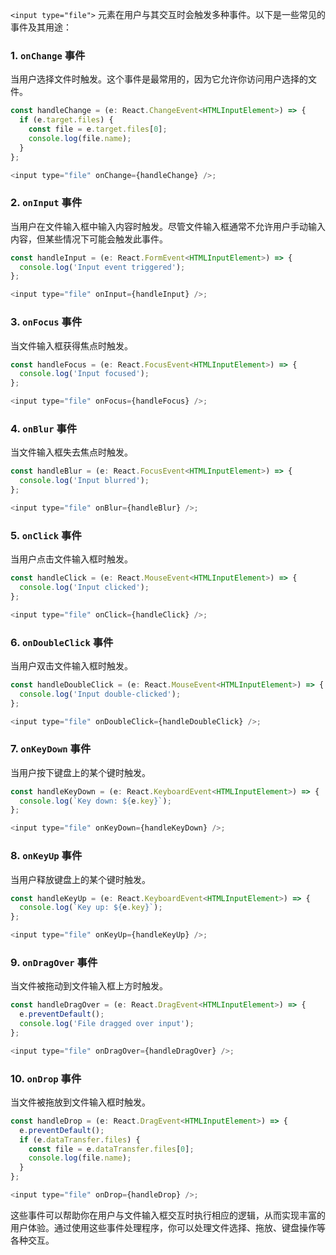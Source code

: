 `<input type="file">` 元素在用户与其交互时会触发多种事件。以下是一些常见的事件及其用途：

### 1. `onChange` 事件
当用户选择文件时触发。这个事件是最常用的，因为它允许你访问用户选择的文件。

```javascript
const handleChange = (e: React.ChangeEvent<HTMLInputElement>) => {
  if (e.target.files) {
    const file = e.target.files[0];
    console.log(file.name);
  }
};

<input type="file" onChange={handleChange} />;
```

### 2. `onInput` 事件
当用户在文件输入框中输入内容时触发。尽管文件输入框通常不允许用户手动输入内容，但某些情况下可能会触发此事件。

```javascript
const handleInput = (e: React.FormEvent<HTMLInputElement>) => {
  console.log('Input event triggered');
};

<input type="file" onInput={handleInput} />;
```

### 3. `onFocus` 事件
当文件输入框获得焦点时触发。

```javascript
const handleFocus = (e: React.FocusEvent<HTMLInputElement>) => {
  console.log('Input focused');
};

<input type="file" onFocus={handleFocus} />;
```

### 4. `onBlur` 事件
当文件输入框失去焦点时触发。

```javascript
const handleBlur = (e: React.FocusEvent<HTMLInputElement>) => {
  console.log('Input blurred');
};

<input type="file" onBlur={handleBlur} />;
```

### 5. `onClick` 事件
当用户点击文件输入框时触发。

```javascript
const handleClick = (e: React.MouseEvent<HTMLInputElement>) => {
  console.log('Input clicked');
};

<input type="file" onClick={handleClick} />;
```

### 6. `onDoubleClick` 事件
当用户双击文件输入框时触发。

```javascript
const handleDoubleClick = (e: React.MouseEvent<HTMLInputElement>) => {
  console.log('Input double-clicked');
};

<input type="file" onDoubleClick={handleDoubleClick} />;
```

### 7. `onKeyDown` 事件
当用户按下键盘上的某个键时触发。

```javascript
const handleKeyDown = (e: React.KeyboardEvent<HTMLInputElement>) => {
  console.log(`Key down: ${e.key}`);
};

<input type="file" onKeyDown={handleKeyDown} />;
```

### 8. `onKeyUp` 事件
当用户释放键盘上的某个键时触发。

```javascript
const handleKeyUp = (e: React.KeyboardEvent<HTMLInputElement>) => {
  console.log(`Key up: ${e.key}`);
};

<input type="file" onKeyUp={handleKeyUp} />;
```

### 9. `onDragOver` 事件
当文件被拖动到文件输入框上方时触发。

```javascript
const handleDragOver = (e: React.DragEvent<HTMLInputElement>) => {
  e.preventDefault();
  console.log('File dragged over input');
};

<input type="file" onDragOver={handleDragOver} />;
```

### 10. `onDrop` 事件
当文件被拖放到文件输入框时触发。

```javascript
const handleDrop = (e: React.DragEvent<HTMLInputElement>) => {
  e.preventDefault();
  if (e.dataTransfer.files) {
    const file = e.dataTransfer.files[0];
    console.log(file.name);
  }
};

<input type="file" onDrop={handleDrop} />;
```

这些事件可以帮助你在用户与文件输入框交互时执行相应的逻辑，从而实现丰富的用户体验。通过使用这些事件处理程序，你可以处理文件选择、拖放、键盘操作等各种交互。
